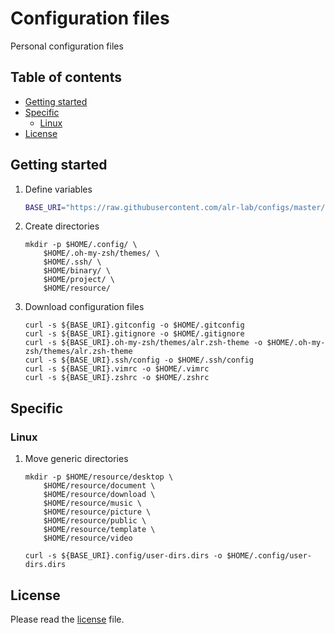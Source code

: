 # Configuration files

Personal configuration files

## Table of contents

- [Getting started](#getting-started)
- [Specific](#specific)
    - [Linux](#linux)
- [License](#license)

## Getting started

1. Define variables

    ```bash
    BASE_URI="https://raw.githubusercontent.com/alr-lab/configs/master/"
    ```

1. Create directories

    ```
    mkdir -p $HOME/.config/ \
        $HOME/.oh-my-zsh/themes/ \
        $HOME/.ssh/ \
        $HOME/binary/ \
        $HOME/project/ \
        $HOME/resource/
    ```

1. Download configuration files

    ```
    curl -s ${BASE_URI}.gitconfig -o $HOME/.gitconfig
    curl -s ${BASE_URI}.gitignore -o $HOME/.gitignore
    curl -s ${BASE_URI}.oh-my-zsh/themes/alr.zsh-theme -o $HOME/.oh-my-zsh/themes/alr.zsh-theme
    curl -s ${BASE_URI}.ssh/config -o $HOME/.ssh/config
    curl -s ${BASE_URI}.vimrc -o $HOME/.vimrc
    curl -s ${BASE_URI}.zshrc -o $HOME/.zshrc
    ```

## Specific

### Linux

1. Move generic directories

    ```
    mkdir -p $HOME/resource/desktop \
        $HOME/resource/document \
        $HOME/resource/download \
        $HOME/resource/music \
        $HOME/resource/picture \
        $HOME/resource/public \
        $HOME/resource/template \
        $HOME/resource/video

    curl -s ${BASE_URI}.config/user-dirs.dirs -o $HOME/.config/user-dirs.dirs
    ```

## License

Please read the [license][license] file.

[license]: /LICENSE
